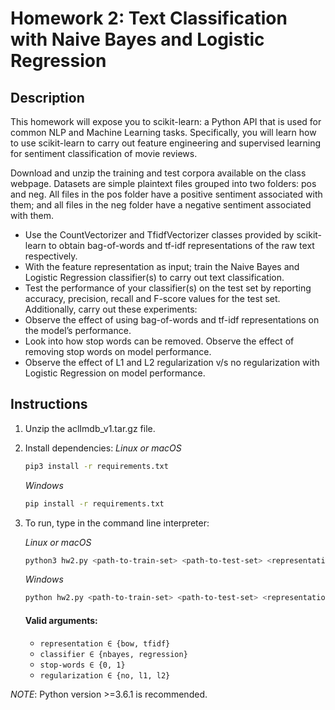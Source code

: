 # Homework 2: Text Classification with Naive Bayes and Logistic Regression

## Description
This homework will expose you to scikit-learn: a Python API that is used for common NLP
and Machine Learning tasks. Specifically, you will learn how to use scikit-learn to carry out
feature engineering and supervised learning for sentiment classification of movie reviews.

Download and unzip the training and test corpora available on the class webpage.
Datasets are simple plaintext files grouped into two folders: pos and neg. All files in
the pos folder have a positive sentiment associated with them; and all files in the neg
folder have a negative sentiment associated with them.
- Use the CountVectorizer and TfidfVectorizer classes provided by scikit-learn to obtain
bag-of-words and tf-idf representations of the raw text respectively.
- With the feature representation as input; train the Naive Bayes and Logistic Regression
classifier(s) to carry out text classification.
- Test the performance of your classifier(s) on the test set by reporting accuracy, precision, recall and F-score values for the test set.
Additionally, carry out these experiments:
- Observe the effect of using bag-of-words and tf-idf representations on the model’s
performance.
- Look into how stop words can be removed. Observe the effect of removing stop words
on model performance.
- Observe the effect of L1 and L2 regularization v/s no regularization with Logistic
Regression on model performance.

## Instructions

1. Unzip the aclImdb_v1.tar.gz file.

2. Install dependencies:
    _Linux or macOS_
    ```bash
    pip3 install -r requirements.txt
    ```

    _Windows_
    ```bash
    pip install -r requirements.txt
    ```

3. To run, type in the command line interpreter:

    _Linux or macOS_
    ```bash
    python3 hw2.py <path-to-train-set> <path-to-test-set> <representation> <classifier> <stop-words> <regularization>
    ```

    _Windows_
    ```bash
    python hw2.py <path-to-train-set> <path-to-test-set> <representation> <classifier> <stop-words> <regularization>
    ```

    #### Valid arguments:
    - ```representation ∈ {bow, tfidf}```
    - ```classifier ∈ {nbayes, regression}```
    - ```stop-words ∈ {0, 1}```
    - ```regularization ∈ {no, l1, l2}```

*NOTE*: Python version >=3.6.1 is recommended.
